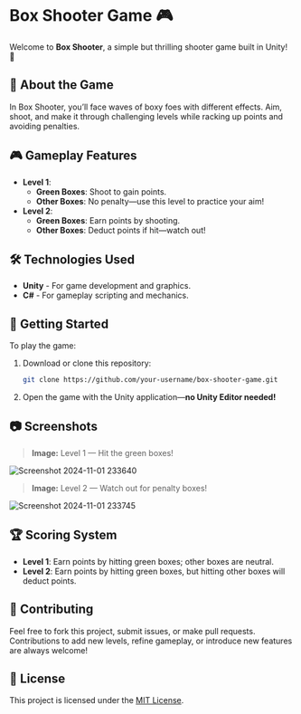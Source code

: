 # Box Shooter Game 🎮

Welcome to **Box Shooter**, a simple but thrilling shooter game built in Unity! 🚀

## 📜 About the Game

In Box Shooter, you’ll face waves of boxy foes with different effects. Aim, shoot, and make it through challenging levels while racking up points and avoiding penalties.

## 🎮 Gameplay Features

- **Level 1**: 
  - **Green Boxes**: Shoot to gain points.
  - **Other Boxes**: No penalty—use this level to practice your aim!
- **Level 2**:
  - **Green Boxes**: Earn points by shooting.
  - **Other Boxes**: Deduct points if hit—watch out!

## 🛠️ Technologies Used

- **Unity** - For game development and graphics.
- **C#** - For gameplay scripting and mechanics.

## 🚀 Getting Started

To play the game:

1. Download or clone this repository:
   ```bash
   git clone https://github.com/your-username/box-shooter-game.git

2. Open the game with the Unity application—**no Unity Editor needed!**

## 📷 Screenshots

> **Image:**  Level 1 — Hit the green boxes!

![Screenshot 2024-11-01 233640](https://github.com/user-attachments/assets/9708bc5e-1938-4624-b80f-34da31c3e78e)

> **Image:** Level 2 — Watch out for penalty boxes!

![Screenshot 2024-11-01 233745](https://github.com/user-attachments/assets/69de27d8-8135-4c91-bf6b-53903d07f36c)


## 🏆 Scoring System

- **Level 1**: Earn points by hitting green boxes; other boxes are neutral.
- **Level 2**: Earn points by hitting green boxes, but hitting other boxes will deduct points.

## 🤝 Contributing

Feel free to fork this project, submit issues, or make pull requests. Contributions to add new levels, refine gameplay, or introduce new features are always welcome!

## 📄 License

This project is licensed under the [MIT License](LICENSE).
